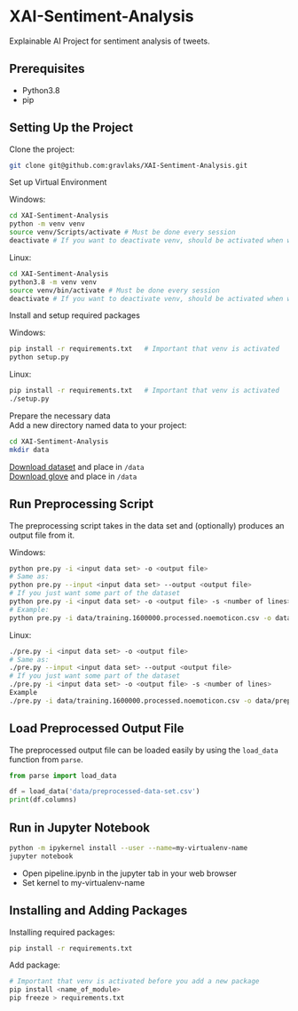 # XAI-Sentiment-Analysis

Explainable AI Project for sentiment analysis of tweets.


## Prerequisites
* Python3.8
* pip

## Setting Up the Project
Clone the project:
```sh
git clone git@github.com:gravlaks/XAI-Sentiment-Analysis.git
```


Set up Virtual Environment

Windows:
```sh
cd XAI-Sentiment-Analysis
python -m venv venv
source venv/Scripts/activate # Must be done every session
deactivate # If you want to deactivate venv, should be activated when working with the project
```

Linux:
```sh
cd XAI-Sentiment-Analysis
python3.8 -m venv venv
source venv/bin/activate # Must be done every session
deactivate # If you want to deactivate venv, should be activated when working with the project
```

Install and setup required packages

Windows:
```sh
pip install -r requirements.txt   # Important that venv is activated
python setup.py
```

Linux:
```sh
pip install -r requirements.txt   # Important that venv is activated
./setup.py
```

Prepare the necessary data  
Add a new directory named data to your project:
```sh
cd XAI-Sentiment-Analysis
mkdir data
```
[Download dataset](https://www.kaggle.com/kazanova/sentiment140) and place in `/data`  
[Download glove](https://www.kaggle.com/watts2/glove6b50dtxt) and place in `/data`


## Run Preprocessing Script

The preprocessing script takes in the data set and (optionally) produces an output file from it.

Windows:
```sh
python pre.py -i <input data set> -o <output file>
# Same as:
python pre.py --input <input data set> --output <output file>
# If you just want some part of the dataset
python pre.py -i <input data set> -o <output file> -s <number of lines>
# Example:
python pre.py -i data/training.1600000.processed.noemoticon.csv -o data/preprocessed-data-set.csv -s 1000
```

Linux:
```sh
./pre.py -i <input data set> -o <output file>
# Same as:
./pre.py --input <input data set> --output <output file>
# If you just want some part of the dataset
./pre.py -i <input data set> -o <output file> -s <number of lines>
Example
./pre.py -i data/training.1600000.processed.noemoticon.csv -o data/preprocessed-data-set.csv -s 1000
```

## Load Preprocessed Output File

The preprocessed output file can be loaded easily by using the `load_data` function from `parse`.

```python
from parse import load_data

df = load_data('data/preprocessed-data-set.csv')
print(df.columns)
```

## Run in Jupyter Notebook
```sh
python -m ipykernel install --user --name=my-virtualenv-name
jupyter notebook
```
* Open pipeline.ipynb in the jupyter tab in your web browser
* Set kernel to my-virtualenv-name

## Installing and Adding Packages
Installing required packages:
```sh
pip install -r requirements.txt
```

Add package:
```sh
# Important that venv is activated before you add a new package
pip install <name_of_module>
pip freeze > requirements.txt
```
